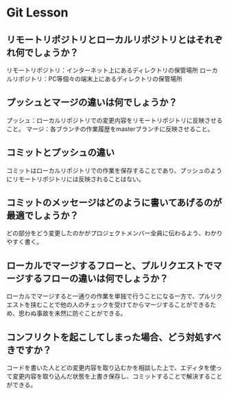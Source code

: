 # Git Lesson

## リモートリポジトリとローカルリポジトリとはそれぞれ何でしょうか？

リモートリポジトリ：インターネット上にあるディレクトリの保管場所
ローカルリポジトリ：PC等個々の端末上にあるディレクトリの保管場所


## プッシュとマージの違いは何でしょうか？

プッシュ：ローカルリポジトリでの変更内容をリモートリポジトリに反映させること。
マージ：各ブランチの作業履歴をmasterブランチに反映させること。


## コミットとプッシュの違い

コミットはローカルリポジトリでの作業を保存することであり、プッシュのようにリモートリポジトリには反映されることはない。


## コミットのメッセージはどのように書いてあげるのが最適でしょうか？

どの部分をどう変更したのかがプロジェクトメンバー全員に伝わるよう、わかりやすく書く。

## ローカルでマージするフローと、プルリクエストでマージするフローの違いは何でしょうか？

ローカルでマージすると一通りの作業を単独で行うことになる一方で、プルリクエストを挟むことで他の人のチェックを受けてからマージすることができるため、思わぬ事故を未然に防ぐことができる。


## コンフリクトを起こしてしまった場合、どう対処すべきですか？

コードを書いた人とどの変更内容を取り込むかを相談した上で、エディタを使って変更内容を取り込んだ状態を上書き保存し、コミットすることで解決することができる。